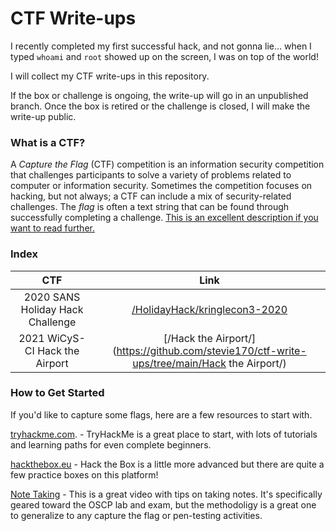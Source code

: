 # CTF Write-ups

I recently completed my first successful hack, and not gonna lie... when I typed `whoami` and `root` showed up on the screen, I was on top of the world!

I will collect my CTF write-ups in this repository. 

If the box or challenge is ongoing, the write-up will go in an unpublished branch. Once the box is retired or the challenge is closed, I will make the write-up public.

### What is a CTF?

A *Capture the Flag* (CTF) competition is an information security competition that challenges participants to solve a variety of problems related to computer or information security. Sometimes the competition focuses on hacking, but not always; a CTF can include a mix of security-related challenges. The *flag* is often a text string that can be found through successfully completing a challenge. [This is an excellent description if you want to read further.](https://securityintelligence.com/behind-the-scenes-at-a-capture-the-flag-ctf-competition/)

### Index

| CTF | Link |
|:---:|:---:|
| 2020 SANS Holiday Hack Challenge | [/HolidayHack/kringlecon3-2020](https://github.com/stevie170/ctf-write-ups/tree/main/HolidayHack/kringlecon3-2020) |
| 2021 WiCyS-CI Hack the Airport | [/Hack the Airport/](https://github.com/stevie170/ctf-write-ups/tree/main/Hack the Airport/) |

### How to Get Started

If you'd like to capture some flags, here are a few resources to start with.

[tryhackme.com](https://tryhackme.com). - TryHackMe is a great place to start, with lots of tutorials and learning paths for even complete beginners.

[hackthebox.eu](https://www.hackthebox.eu) - Hack the Box is a little more advanced but there are quite a few practice boxes on this platform!

[Note Taking](https://youtu.be/yYmDQY1zKKE) - This is a great video with tips on taking notes. It's specifically geared toward the OSCP lab and exam, but the methodoligy is a great one to generalize to any capture the flag or pen-testing activities. 
